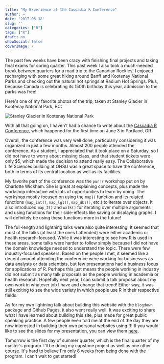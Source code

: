 ```yaml
---
title: "My Experience at the Cascadia R Conference"
author: ~
date: '2017-06-18'
slug: ''
categories: ["R"]
tags: ["R"]
draft: no
showSocial: false
coverImage: /
---
```


The past few weeks have been crazy with finishing final projects and taking final exams for spring quarter. This past week I also took a much-needed break between quarters for a road trip to the Canadian Rockies! I enjoyed recharging with some great hiking around Banff and Kootenay National Parks and checking out the natural hot springs at Radium Hot Springs. Plus, because Canada is celebrating its 150th birthday this year, admission to the parks was free!

Here's one of my favorite photos of the trip, taken at Stanley Glacier in Kootenay National Park, BC:

![Stanley Glacier in Kootenay National Park](/img/stanley_glacier.jpeg)

With all that going on, I haven't had a chance to write about the [Cascadia R Conference](https://cascadiarconf.com/), which happened for the first time on June 3 in Portland, OR. 

Overall, the conference was very well done, particularly considering it was organized in just a few months. Almost 200 people attended the conference. As a student, I appreciated that it took place on a Saturday, so I did not have to worry about missing class, and that student tickets were only $5, which made the decision to attend really easy. The Collaborative Life Sciences building at OHSU was a great space to have the conference, both in terms of its central location as well as its facilities. 

My favorite part of the conference was the `purrr` workshop put on by Charlotte Wickham. She is great at explaining concepts, plus made the workshop interactive with lots of opportunities to learn by doing. The workshop mostly focused on using the `map()` function and its related functions (`map_int()`, `map_lgl()`, `map_dbl()`, etc.) to iterate over objects. It also introduced `map_2()` and `walk()` for iterating over multiple arguments and using functions for their side-effects like saving or displaying graphs. I will definitely be using these functions more in the future!

The full-length and lightning talks were also quite interesting. It seemed that most of the talks (at least the ones I attended) were either academic or health research-focused. While it was interesting to see how R is used in these areas, some talks were harder to follow simply because I did not have the domain knowledge needed to understand the topic. There were few industry-focused speakers. Based on the people I met, it seemed like a decent amount attending the conference were working for businesses as data analysts or data scientists, but few presentations had a business focus for applications of R. Perhaps this just means the people working in industry did not submit as many talk proposals as the people working in academia or health research. Hopefully next year, I can submit a talk proposal about my own work in whatever job I have and change that trend! Either way, it was still exciting to see the wide variety in which people use R in their respective fields. 

As for my own lightning talk about building this website with the `blogdown` package and Github Pages, it also went really well. It was exciting to share what I have learned about building this site, plus made for great public speaking practice. A few people even told me at the end of the day they are now interested in building their own personal websites using R! If you would like to see the slides for my presentation, you can view them [here](https://josephcarl.github.io/slides/JoeCarl-CascadiaRConf-Slides).

Tomorrow is the first day of summer quarter, which is the final quarter of my master's program. I'll be doing my capstone project as well as one other course. It's hard to believe I'm only 8 weeks from being done with the program. I can't wait to get started! 